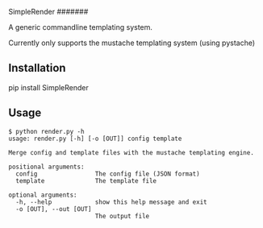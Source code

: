SimpleRender
#######

A generic commandline templating system.

Currently only supports the mustache templating system (using pystache)

Installation
---

pip install SimpleRender

Usage
---
```
$ python render.py -h
usage: render.py [-h] [-o [OUT]] config template

Merge config and template files with the mustache templating engine.

positional arguments:
  config                The config file (JSON format)
  template              The template file

optional arguments:
  -h, --help            show this help message and exit
  -o [OUT], --out [OUT]
                        The output file
```
